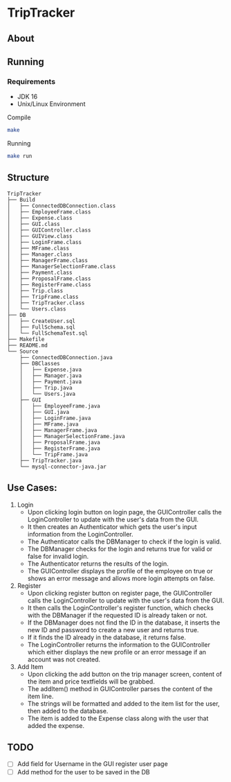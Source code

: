 # TripTracker

## About


## Running
### Requirements
- JDK 16
- Unix/Linux Environment

Compile
```bash
make
```

Running
```bash
make run
```

## Structure
```
TripTracker
├── Build
│   ├── ConnectedDBConnection.class
│   ├── EmployeeFrame.class
│   ├── Expense.class
│   ├── GUI.class
│   ├── GUIController.class
│   ├── GUIView.class
│   ├── LoginFrame.class
│   ├── MFrame.class
│   ├── Manager.class
│   ├── ManagerFrame.class
│   ├── ManagerSelectionFrame.class
│   ├── Payment.class
│   ├── ProposalFrame.class
│   ├── RegisterFrame.class
│   ├── Trip.class
│   ├── TripFrame.class
│   ├── TripTracker.class
│   └── Users.class
├── DB
│   ├── CreateUser.sql
│   ├── FullSchema.sql
│   └── FullSchemaTest.sql
├── Makefile
├── README.md
└── Source
    ├── ConnectedDBConnection.java
    ├── DBClasses
    │   ├── Expense.java
    │   ├── Manager.java
    │   ├── Payment.java
    │   ├── Trip.java
    │   └── Users.java
    ├── GUI
    │   ├── EmployeeFrame.java
    │   ├── GUI.java
    │   ├── LoginFrame.java
    │   ├── MFrame.java
    │   ├── ManagerFrame.java
    │   ├── ManagerSelectionFrame.java
    │   ├── ProposalFrame.java
    │   ├── RegisterFrame.java
    │   └── TripFrame.java
    ├── TripTracker.java
    └── mysql-connector-java.jar
```

## Use Cases:
1. Login
    - Upon clicking login button on login page, the GUIController calls the LoginController to update with the user's data from the GUI.
    - It then creates an Authenticator which gets the user's input information from the LoginController.
    - The Authenticator calls the DBManager to check if the login is valid.
    - The DBManager checks for the login and returns true for valid or false for invalid login.
    - The Authenticator returns the results of the login.
    - The GUIController displays the profile of the employee on true or shows an error message and allows more login attempts on false.
2. Register
    - Upon clicking register button on register page, the GUIController calls the LoginController to update with the user's data from the GUI.
    - It then calls the LoginController's register function, which checks with the DBManager if the requested ID is already taken or not.
    - If the DBManager does not find the ID in the database, it inserts the new ID and password to create a new user and returns true.
    - If it finds the ID already in the database, it returns false.
    - The LoginController returns the information to the GUIController which either displays the new profile or an error message if an account was not created.
3. Add Item
    - Upon clicking the add button on the trip manager screen, content of the item and price textfields will be grabbed.<br>
    - The addItem() method in GUIController parses the content of the item line.<br>
    - The strings will be formatted and added to the item list for the user, then added to the database.<br>
    - The item is added to the Expense class along with the user that added the expense.<br>




## TODO
- [ ] Add field for Username in the GUI register user page
- [ ] Add method for the user to be saved in the DB
